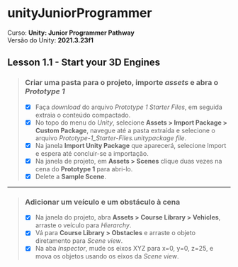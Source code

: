 <!--- Imagens

[imagem-git]:https://t2.tudocdn.net/510706?w=646&h=284

![][imagem-git]

-->

# unityJuniorProgrammer

Curso: **Unity: Junior Programmer Pathway**<br/>
Versão do Unity: **2021.3.23f1**<br/>

## Lesson 1.1 - Start your 3D Engines

> ### Criar uma pasta para o projeto, importe *assets* e abra o *Prototype 1*
> - [x] Faça *download* do arquivo *Prototype 1 Starter Files*, em seguida extraia o conteúdo compactado.
> - [x] No topo do menu do *Unity*, selecione **Assets > Import Package > Custom Package**, navegue até a pasta extraída e selecione o arquivo *Prototype-1_Starter-Files.unitypackage file*.
> - [x] Na janela **Import Unity Package** que aparecerá, selecione Import e espera até concluir-se a importação.
> - [x] Na janela de projeto, em **Assets > Scenes** clique duas vezes na cena do **Prototype 1** para abri-lo.
> - [x] Delete a **Sample Scene**.

---

> ### Adicionar um veículo e um obstáculo à cena
> - [x] Na janela do projeto, abra **Assets > Course Library > Vehicles**, arraste o veículo para *Hierarchy*.
> - [x] Vá para **Course Library > Obstacles** e arraste o objeto diretamento para *Scene view*.
> - [x] Na aba *Inspector*, mude os eixos XYZ para x=0, y=0, z=25, e mova os objetos usando os eixos da *Scene view*.
